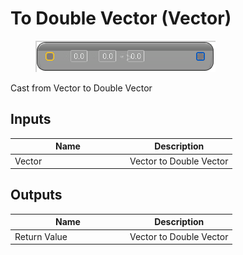 # To Double Vector (Vector)

<div align="left" data-full-width="false">

<figure><img src="to_double_vector_-vector.png" alt=""><figcaption></figcaption></figure>

</div>

Cast from Vector to Double Vector

## Inputs

<table>
<thead><tr><th width="170">Name</th><th>Description</th></tr></thead>
<tbody>
<tr><td>Vector</td><td>Vector to Double Vector</td></tr>
</tbody>
</table>

## Outputs

<table>
<thead><tr><th width="170">Name</th><th>Description</th></tr></thead>
<tbody>
<tr><td>Return Value</td><td>Vector to Double Vector</td></tr>
</tbody>
</table>